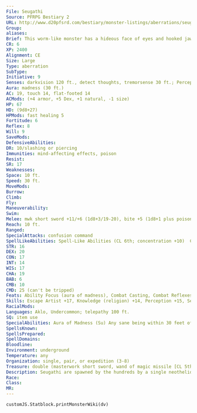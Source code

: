 ```yaml
---
File: Seugathi
Source: PFRPG Bestiary 2
URL: http://www.d20pfsrd.com/bestiary/monster-listings/aberrations/seugathi
Group: 
aliases: 
Brief: This worm-like monster has a hideous face of eyes and hooked jaws. It wields a wand and a sword in its twin tentacle tails.
CR: 6
XP: 2400
Alignment: CE
Size: Large
Type: aberration
SubType: 
Initiative: 9
Senses: darkvision 120 ft., detect thoughts, tremorsense 30 ft.; Perception +15
Aura: madness (30 ft.)
AC: 19, touch 14, flat-footed 14
ACMods: (+4 armor, +5 Dex, +1 natural, -1 size)
HP: 67
HD: (9d8+27)
HPMods: fast healing 5
Fortitude: 6
Reflex: 8
Will: 9
SaveMods: 
DefensiveAbilities: 
DR: 10/slashing or piercing
Immunities: mind-affecting effects, poison
Resist: 
SR: 17
Weaknesses: 
Space: 10 ft.
Speed: 30 ft.
MoveMods: 
Burrow: 
Climb: 
Fly: 
Maneuverability: 
Swim: 
Melee: mwk short sword +11/+6 (1d8+3/19-20), bite +5 (1d8+1 plus poison)
Reach: 10 ft.
Ranged: 
SpecialAttacks: confusion command
SpellLikeAbilities: Spell-Like Abilities (CL 6th; concentration +10)  Constant-mage armor   At Will-detect thoughts (DC 16), levitate   3/day-confusion (DC 18), dispel magic, suggestion (DC 17)   1/day-mind fog (DC 19), phantasmal killer (DC 18)
STR: 16
DEX: 20
CON: 17
INT: 14
WIS: 17
CHA: 19
BAB: 6
CMB: 10
CMD: 25 (can't be tripped)
Feats: Ability Focus (aura of madness), Combat Casting, Combat Reflexes, Improved Initiative, Weapon Finesse
Skills: Escape Artist +17, Knowledge (religion) +14, Perception +15, Sense Motive +12, Stealth +13, Use Magic Device +16
RacialMods: 
Languages: Aklo, Undercommon; telepathy 100 ft.
SQ: item use
SpecialAbilities: Aura of Madness (Su) Any sane being within 30 feet of a conscious seugathi must make a DC 20 Will save each round or become confused for 1 round. A creature that fails 5 saves in a row becomes permanently insane, as per the insanity spell. A seugathi can suppress or activate this aura as a free action. This is a mind-affecting effect. The save DC is Charisma-based.  Confusion Command (Su) As an immediate action, a seugathi can issue a telepathic command to a confused creature within 30 feet. This allows the seugathi to pick a result from the confusion behavior table, rather than the confused creature rolling randomly for its actions that round.  Item Use (Ex) A seugathi can utilize spell trigger devices as if it were a spellcaster of the appropriate class. As a free action by touch, it can identify all spell trigger properties an item has. Use Magic Device is a class skill for seugathis.  Poison (Ex) Bite-injury; save Fort DC 17; frequency 1/round for 6 rounds; effect 1d2 Wis and deafness; cure 2 consecutive saves. Deafness persists as long as the ability damage caused by the poison lasts. The save DC is Constitution-based.
SpellsKnown: 
SpellsPrepared: 
SpellDomains: 
Bloodline: 
Environment: underground
Temperature: any
Organization: single, pair, or expedition (3-8)
Treasure: double (masterwork short sword, wand of magic missile [CL 5th, 1d20+30 charges])
Description: Seugathi are spawned by the hundreds by a single neothelid that has performed rituals to impregnate itself. As part of the strange process of being spawned in such rituals, the seugathi assimilates an extensive list of missions from its parent-once the seugathi completes these missions, it perishes. No single seugathi knows the purpose of these commands, but they trust that their neothelid masters have a reason for sending them on these diverse and usually cruel missions. A seugathi is 14 feet long and weighs 650 pounds.
Race: 
Class: 
MR: 
---
```

```dataviewjs
customJS.Statblock.printMonsterWiki(dv)
```
